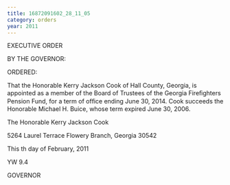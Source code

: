 ```yaml
---
title: 16872091602_28_11_05
category: orders
year: 2011
---
```

 

EXECUTIVE ORDER

BY THE GOVERNOR:

ORDERED:

That the Honorable Kerry Jackson Cook of Hall County, Georgia,
is appointed as a member of the Board of Trustees of the Georgia
Fireﬁghters Pension Fund, for a term of ofﬁce ending June 30,
2014. Cook succeeds the Honorable Michael H. Buice, whose term
expired June 30, 2006.

The Honorable Kerry Jackson Cook

5264 Laurel Terrace
Flowery Branch, Georgia 30542

This  th day of February, 2011

YW 9.4

GOVERNOR

